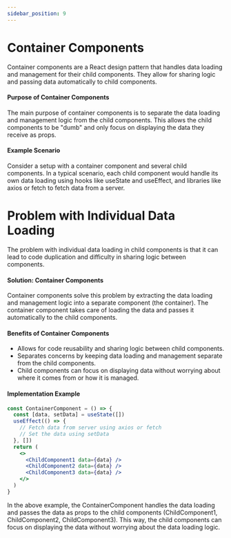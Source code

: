```yaml
---
sidebar_position: 9
---
```


# Container Components

Container components are a React design pattern that handles data loading and management for their child components. They allow for sharing logic and passing data automatically to child components.

#### Purpose of Container Components

The main purpose of container components is to separate the data loading and management logic from the child components. This allows the child components to be "dumb" and only focus on displaying the data they receive as props.

#### Example Scenario

Consider a setup with a container component and several child components. In a typical scenario, each child component would handle its own data loading using hooks like useState and useEffect, and libraries like axios or fetch to fetch data from a server.

# Problem with Individual Data Loading

The problem with individual data loading in child components is that it can lead to code duplication and difficulty in sharing logic between components.

#### Solution: Container Components

Container components solve this problem by extracting the data loading and management logic into a separate component (the container). The container component takes care of loading the data and passes it automatically to the child components.

#### Benefits of Container Components

- Allows for code reusability and sharing logic between child components.
- Separates concerns by keeping data loading and management separate from the child components.
- Child components can focus on displaying data without worrying about where it comes from or how it is managed.

#### Implementation Example

```jsx
const ContainerComponent = () => {
  const [data, setData] = useState([])
  useEffect(() => {
    // Fetch data from server using axios or fetch
    // Set the data using setData
  }, [])
  return (
    <>
      <ChildComponent1 data={data} />
      <ChildComponent2 data={data} />
      <ChildComponent3 data={data} />
    </>
  )
}
```

In the above example, the ContainerComponent handles the data loading and passes the data as props to the child components (ChildComponent1, ChildComponent2, ChildComponent3). This way, the child components can focus on displaying the data without worrying about the data loading logic.
